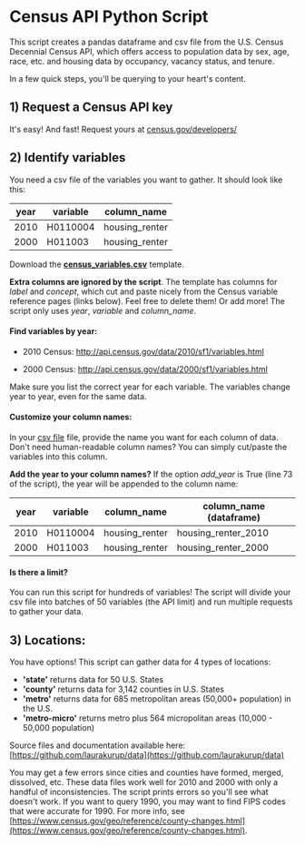 # Census API Python Script

This script creates a pandas dataframe and csv file from the U.S. Census Decennial Census API, which offers access to population data by sex, age, race, etc. and housing data by occupancy, vacancy status, and tenure. 

In a few quick steps, you'll be querying to your heart's content.


## 1) Request a Census API key

It's easy!  And fast! Request yours at [census.gov/developers/](http://www.census.gov/developers/)


## 2) Identify variables

You need a csv file of the variables you want to gather.  It should look like this:

| year | variable | column_name    |
|------|----------|----------------|
| 2010 | H0110004 | housing_renter |
| 2000 | H011003  | housing_renter |

Download the **[census_variables.csv](https://github.com/laurakurup/census-api/raw/master/census_variables.csv)** template.

**Extra columns are ignored by the script**. The template has columns for _label_ and _concept_, which cut and paste nicely from the Census variable reference pages (links below).  Feel free to delete them!  Or add more!  The script only uses _year_, _variable_ and _column_name_.  

#### Find variables by year:

+ 2010 Census: http://api.census.gov/data/2010/sf1/variables.html

+ 2000 Census: http://api.census.gov/data/2000/sf1/variables.html 
 
Make sure you list the correct year for each variable.  The variables change year to year, even for the same data.

#### Customize your column names:

In your [csv file](https://github.com/laurakurup/census-api/raw/master/census_variables.csv) file, provide the name you want for each column of data.  Don't need human-readable column names?  You can simply cut/paste the variables into this column.  

**Add the year to your column names?**  If the option _add_year_ is True (line 73 of the script), the year will be appended to the column name:

| year | variable | column_name   | column_name (dataframe)    |
|------|----------|----------------| -----------------------------|
| 2010 | H0110004 | housing_renter | housing_renter_2010 |
| 2000 | H011003  | housing_renter | housing_renter_2000 |


#### Is there a limit?
You can run this script for hundreds of variables!  The script will divide your csv file into batches of 50 variables (the API limit) and run multiple requests to gather your data.




## 3) Locations:

You have options!  This script can gather data for 4 types of locations:

+ **'state'** returns data for 50 U.S. States 
+ **'county'** returns data for 3,142 counties in U.S. States
+ **'metro'** returns data for 685 metropolitan areas (50,000+ population) in the U.S.
+ **'metro-micro'** returns metro plus 564 micropolitan areas (10,000 - 50,000 population)

Source files and documentation available here: [https://github.com/laurakurup/data](https://github.com/laurakurup/data)

You may get a few errors since cities and counties have formed, merged, dissolved, etc. These data files work well for 2010 and 2000 with only a handful of inconsistencies.  The script prints errors so you'll see what doesn't work.  If you want to query 1990, you may want to find FIPS codes that were accurate for 1990. For more info, see [https://www.census.gov/geo/reference/county-changes.html](https://www.census.gov/geo/reference/county-changes.html).    






